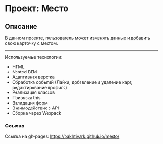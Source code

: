 # Проект: Место

## Описание

В данном проекте, пользователь может изменять данные и добавить свою карточку с местом. 

***
Используемые технологии: 
- HTML
- Nested BEM
- Адаптивная верстка
- Обработка событий (Лайки, добавление и удаление карт, редактирование профиля)
- Реализация классов
- Привязка this
- Валидация форм
- Взаимодействие с API
- Сборка через Webpack 


### Ссылка
Ссылка на gh-pages: https://bakhtiyark.github.io/mesto/
